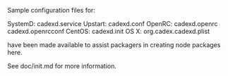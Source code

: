 Sample configuration files for:

SystemD: cadexd.service
Upstart: cadexd.conf
OpenRC:  cadexd.openrc
         cadexd.openrcconf
CentOS:  cadexd.init
OS X:    org.cadex.cadexd.plist

have been made available to assist packagers in creating node packages here.

See doc/init.md for more information.
